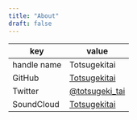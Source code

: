 ```yaml
---
title: "About"
draft: false
---
```


| key         | value                                               |
| ----------- | --------------------------------------------------- |
| handle name | Totsugekitai                                        |
| GitHub      | [Totsugekitai](https://github.com/Totsugekitai)     |
| Twitter     | [@totsugeki_tai](https://twitter.com/totsugeki_tai) |
| SoundCloud  | [Totsugekitai](https://soundcloud.com/totsugekitai) |
